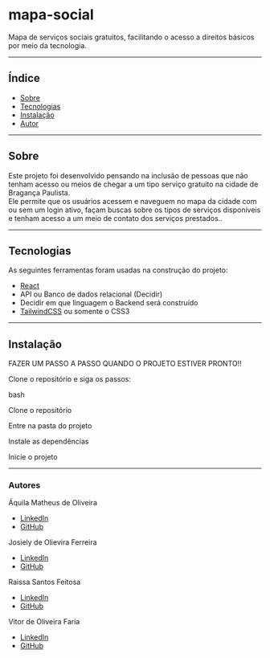 # mapa-social

Mapa de serviços sociais gratuitos, facilitando o acesso a direitos básicos por meio da tecnologia.

---

## Índice
- [Sobre](#-sobre)
- [Tecnologias](#-tecnologias)
- [Instalação](#-instalação)
- [Autor](#-autores)

---

## Sobre
Este projeto foi desenvolvido pensando na inclusão de pessoas que não tenham acesso ou meios de chegar a um tipo serviço gratuito na cidade de Bragança Paulista.  
Ele permite que os usuários acessem e naveguem no mapa da cidade com ou sem um login ativo, façam buscas sobre os tipos de serviços disponíveis e tenham acesso a um meio de contato dos serviços prestados..

---

## Tecnologias
As seguintes ferramentas foram usadas na construção do projeto:

- [React](https://reactjs.org/)
- API ou Banco de dados relacional (Decidir)
- Decidir em que linguagem o Backend será construído
- [TailwindCSS](https://tailwindcss.com) ou somente o CSS3

---

## Instalação

FAZER UM PASSO A PASSO QUANDO O PROJETO ESTIVER PRONTO!!

Clone o repositório e siga os passos:

bash

Clone o repositório

Entre na pasta do projeto

Instale as dependências

Inicie o projeto

---

### Autores

Áquila Matheus de Oliveira
- [LinkedIn](https://www.linkedin.com/in/aquila-oliveira)  
- [GitHub](https://github.com/AquilaOliveira)

Josiely de Olievira Ferreira
- [LinkedIn](https://www.linkedin.com/in/josiely-oliveira)
- [GitHub](https://github.com/Josiely-Oliveira)

Raissa Santos Feitosa
- [LinkedIn](https://www.linkedin.com/in/raissa-santos-feitosa-73485b1a3/)
- [GitHub](https://github.com/raissa-sf)

Vitor de Oliveira Faria
- [LinkedIn](https://www.linkedin.com/in/vitor-oliveira-526a28209)
- [GitHub](https://github.com/Vi1tor)

